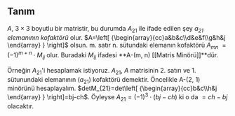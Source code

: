 ## Tanım
$A$, $3\times3$ boyutlu bir matristir, bu durumda $A_{21}$ ile ifade edilen şey *$a_{21}$ elemanının kofaktörü* olur.
$A=\left[ {\begin{array}{cc}a&b&c\\d&e&f\\g&h&j \end{array} } \right]$ olsun. m. satır n. sütundaki elemanın kofaktörü $A_{mn}$
$=(-1)^{m+n}\cdot M_{ij}$ olur. Buradaki $M_{ij}$ ifadesi **A-(m, n) [[Matris Minörü]]**dür.

Örneğin $A_{21}$'i hesaplamak istiyoruz. $A_{21}$, $A$ matrisinin 2. satırı ve 1. sütunundaki elemanının ($a_{21}$) kofaktörü demektir. Öncelikle A-(2, 1) minörünü hesaplayalım.
$detM_{21}=det\left[ {\begin{array}{cc}b&c\\h&j \end{array} } \right]=bj-ch$. Öyleyse $A_{21}=(-1)^3\cdot(bj-ch)$ ki o da
$=ch-bj$ olacaktır.